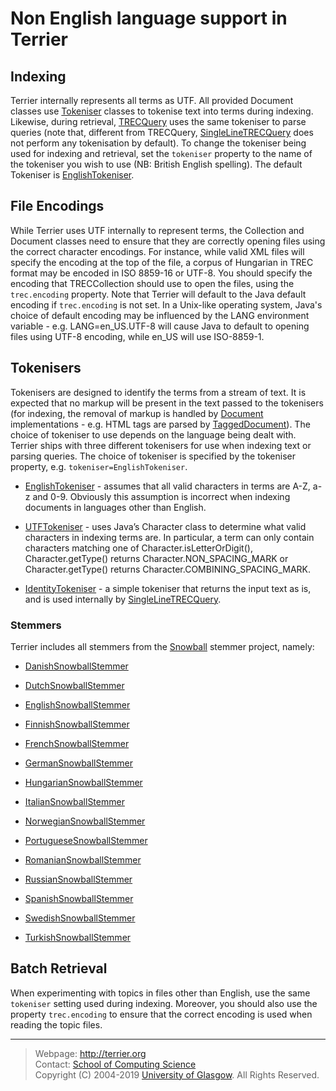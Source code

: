 Non English language support in Terrier
=======================================

Indexing
--------

Terrier internally represents all terms as UTF. All provided Document classes use [Tokeniser](http://terrier.org/docs/v5.2/javadoc/org/terrier/indexing/tokenisation/Tokeniser.html) classes to tokenise text into terms during indexing. Likewise, during retrieval, [TRECQuery](http://terrier.org/docs/v5.2/javadoc/org/terrier/structures/TRECQuery.html) uses the same tokeniser to parse queries (note that, different from TRECQuery, [SingleLineTRECQuery](http://terrier.org/docs/v5.2/javadoc/org/terrier/structures/SingleLineTRECQuery.html) does not perform any tokenisation by default). To change the tokeniser being used for indexing and retrieval, set the `tokeniser` property to the name of the tokeniser you wish to use (NB: British English spelling). The default Tokeniser is [EnglishTokeniser](http://terrier.org/docs/v5.2/javadoc/org/terrier/indexing/tokenisation/EnglishTokeniser.html).

File Encodings
--------------

While Terrier uses UTF internally to represent terms, the Collection and Document classes need to ensure that they are correctly opening files using the correct character encodings. For instance, while valid XML files will specify the encoding at the top of the file, a corpus of Hungarian in TREC format may be encoded in ISO 8859-16 or UTF-8. You should specify the encoding that TRECCollection should use to open the files, using the `trec.encoding` property. Note that Terrier will default to the Java default encoding if `trec.encoding` is not set. In a Unix-like operating system, Java's choice of default encoding may be influenced by the LANG environment variable - e.g. LANG=en\_US.UTF-8 will cause Java to default to opening files using UTF-8 encoding, while en\_US will use ISO-8859-1.

Tokenisers
----------

Tokenisers are designed to identify the terms from a stream of text. It is expected that no markup will be present in the text passed to the tokenisers (for indexing, the removal of markup is handled by [Document](http://terrier.org/docs/v5.2/javadoc/org/terrier/indexing/Document.html) implementations - e.g. HTML tags are parsed by [TaggedDocument](http://terrier.org/docs/v5.2/javadoc/org/terrier/indexing/TaggedDocument.html)). The choice of tokeniser to use depends on the language being dealt with. Terrier ships with three different tokenisers for use when indexing text or parsing queries. The choice of tokeniser is specified by the tokeniser property, e.g. `tokeniser=EnglishTokeniser`.

-   [EnglishTokeniser](http://terrier.org/docs/v5.2/javadoc/org/terrier/indexing/tokenisation/EnglishTokeniser.html) - assumes that all valid characters in terms are A-Z, a-z and 0-9. Obviously this assumption is incorrect when indexing documents in languages other than English.

-   [UTFTokeniser](http://terrier.org/docs/v5.2/javadoc/org/terrier/indexing/tokenisation/UTFTokeniser.html) - uses Java’s Character class to determine what valid characters in indexing terms are. In particular, a term can only contain characters matching one of Character.isLetterOrDigit(), Character.getType() returns Character.NON\_SPACING\_MARK or Character.getType() returns Character.COMBINING\_SPACING\_MARK.

-   [IdentityTokeniser](http://terrier.org/docs/v5.2/javadoc/org/terrier/indexing/tokenisation/IdentityTokeniser.html) - a simple tokeniser that returns the input text as is, and is used internally by [SingleLineTRECQuery](http://terrier.org/docs/v5.2/javadoc/org/terrier/structures/SingleLineTRECQuery.html).

### Stemmers

Terrier includes all stemmers from the [Snowball](http://snowball.tartarus.org/) stemmer project, namely:

-   [DanishSnowballStemmer](http://terrier.org/docs/v5.2/javadoc/org/terrier/terms/DanishSnowballStemmer.html)

-   [DutchSnowballStemmer](http://terrier.org/docs/v5.2/javadoc/org/terrier/terms/DutchSnowballStemmer.html)

-   [EnglishSnowballStemmer](http://terrier.org/docs/v5.2/javadoc/org/terrier/terms/EnglishSnowballStemmer.html)

-   [FinnishSnowballStemmer](http://terrier.org/docs/v5.2/javadoc/org/terrier/terms/FinnishSnowballStemmer.html)

-   [FrenchSnowballStemmer](http://terrier.org/docs/v5.2/javadoc/org/terrier/terms/FrenchSnowballStemmer.html)

-   [GermanSnowballStemmer](http://terrier.org/docs/v5.2/javadoc/org/terrier/terms/GermanSnowballStemmer.html)

-   [HungarianSnowballStemmer](http://terrier.org/docs/v5.2/javadoc/org/terrier/terms/HungarianSnowballStemmer.html)

-   [ItalianSnowballStemmer](http://terrier.org/docs/v5.2/javadoc/org/terrier/terms/ItalianSnowballStemmer.html)

-   [NorwegianSnowballStemmer](http://terrier.org/docs/v5.2/javadoc/org/terrier/terms/NorwegianSnowballStemmer.html)

-   [PortugueseSnowballStemmer](http://terrier.org/docs/v5.2/javadoc/org/terrier/terms/PortugueseSnowballStemmer.html)

-   [RomanianSnowballStemmer](http://terrier.org/docs/v5.2/javadoc/org/terrier/terms/RomanianSnowballStemmer.html)

-   [RussianSnowballStemmer](http://terrier.org/docs/v5.2/javadoc/org/terrier/terms/RussianSnowballStemmer.html)

-   [SpanishSnowballStemmer](http://terrier.org/docs/v5.2/javadoc/org/terrier/terms/SpanishSnowballStemmer.html)

-   [SwedishSnowballStemmer](http://terrier.org/docs/v5.2/javadoc/org/terrier/terms/SwedishSnowballStemmer.html)

-   [TurkishSnowballStemmer](http://terrier.org/docs/v5.2/javadoc/org/terrier/terms/TurkishSnowballStemmer.html)

Batch Retrieval
---------------

When experimenting with topics in files other than English, use the same `tokeniser` setting used during indexing. Moreover, you should also use the property `trec.encoding` to ensure that the correct encoding is used when reading the topic files.

-------------------------
> Webpage: <http://terrier.org>  
> Contact: [School of Computing Science](http://www.dcs.gla.ac.uk/)  
> Copyright (C) 2004-2019 [University of Glasgow](http://www.gla.ac.uk/). All Rights Reserved.
